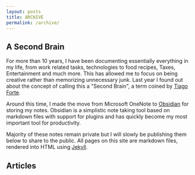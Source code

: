 ```yaml
---
layout: posts
title: ARCHIVE
permalink: /archive/
---
```


## A Second Brain
For more than 10 years, I have been documenting essentially everything in my life, from work related tasks, technologies to food recipes, Taxes, Entertainment and much more. This has allowed me to focus on being creative rather than memorizing unnecessary junk. Last year I found out about the concept of calling this a "Second Brain", a term coined by [Tiago Forte](https://www.buildingasecondbrain.com/). 

Around this time, I made the move from Microsoft OneNote to [Obsidian](https://obsidian.md/) for storing my notes. Obsidian is a simplistic note taking tool based on markdown files with support for plugins and has quickly become my most important tool for productivity. 

Majority of these notes remain private but I will slowly be publishing them below to share to the public. All pages on this site are markdown files, rendered into HTML using [Jekyll](https://jekyllrb.com/).

## Articles